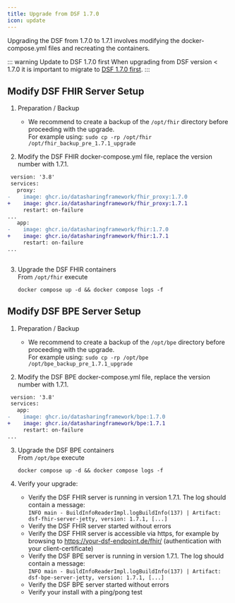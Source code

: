 ```yaml
---
title: Upgrade from DSF 1.7.0
icon: update
---
```


Upgrading the DSF from 1.7.0 to 1.7.1 involves modifying the docker-compose.yml files and recreating the containers. 

::: warning Update to DSF 1.7.0 first
When upgrading from DSF version < 1.7.0 it is important to migrate to [DSF 1.7.0 first](/v1.7.0/maintain/upgrade-from-1).
:::


## Modify DSF FHIR Server Setup
1. Preparation / Backup
    * We recommend to create a backup of the `/opt/fhir` directory before proceeding with the upgrade.  
    For example using: `sudo cp -rp /opt/fhir /opt/fhir_backup_pre_1.7.1_upgrade`

2. Modify the DSF FHIR docker-compose.yml file, replace the version number with 1.7.1.
```diff
 version: '3.8'
 services:
   proxy:
-    image: ghcr.io/datasharingframework/fhir_proxy:1.7.0
+    image: ghcr.io/datasharingframework/fhir_proxy:1.7.1
     restart: on-failure
...
   app:
-    image: ghcr.io/datasharingframework/fhir:1.7.0
+    image: ghcr.io/datasharingframework/fhir:1.7.1
     restart: on-failure
...
 
```

3. Upgrade the DSF FHIR containers  
    From `/opt/fhir` execute  
    ```
    docker compose up -d && docker compose logs -f
    ```

## Modify DSF BPE Server Setup
1. Preparation / Backup
    * We recommend to create a backup of the `/opt/bpe` directory before proceeding with the upgrade.  
    For example using: `sudo cp -rp /opt/bpe /opt/bpe_backup_pre_1.7.1_upgrade`

2. Modify the DSF BPE docker-compose.yml file, replace the version number with 1.7.1.
```diff
 version: '3.8'
 services:
   app:
-    image: ghcr.io/datasharingframework/bpe:1.7.0
+    image: ghcr.io/datasharingframework/bpe:1.7.1
     restart: on-failure
...
```

3. Upgrade the DSF BPE containers  
    From `/opt/bpe` execute  
    ```
    docker compose up -d && docker compose logs -f
    ```

4. Verify your upgrade:
    * Verify the DSF FHIR server is running in version 1.7.1. The log should contain a message:  
        `INFO main - BuildInfoReaderImpl.logBuildInfo(137) | Artifact: dsf-fhir-server-jetty, version: 1.7.1, [...]`
    * Verify the DSF FHIR server started without errors
    * Verify the DSF FHIR server is accessible via https, for example by browsing to https://your-dsf-endpoint.de/fhir/ (authentication with your client-certificate)
    * Verify the DSF BPE server is running in version 1.7.1. The log should contain a message:  
        `INFO main - BuildInfoReaderImpl.logBuildInfo(137) | Artifact: dsf-bpe-server-jetty, version: 1.7.1, [...]`
    * Verify the DSF BPE server started without errors
    * Verify your install with a ping/pong test  
